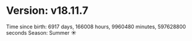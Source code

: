 # Version: v18.11.7
Time since birth: 6917 days, 166008 hours, 9960480 minutes, 597628800 seconds
Season: Summer ☀️
